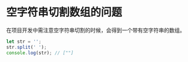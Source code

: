 # 空字符串切割数组的问题

在项目开发中需注意空字符串切割的时候，会得到一个带有空字符串的数组。

```JavaScript
let str = '';
str.split(' ');
console.log(str); // [""]
```
